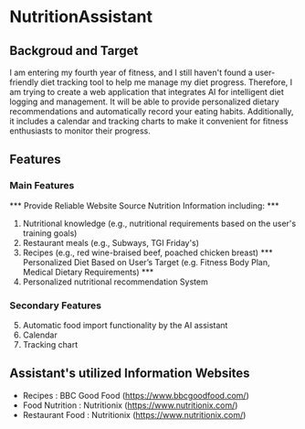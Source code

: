 # NutritionAssistant
## Backgroud and Target
I am entering my fourth year of fitness, and I still haven't found a user-friendly diet tracking tool to help me manage my diet progress. Therefore, I am trying to create a web application that integrates AI for intelligent diet logging and management. It will be able to provide personalized dietary recommendations and automatically record your eating habits. Additionally, it includes a calendar and tracking charts to make it convenient for fitness enthusiasts to monitor their progress.

## Features
### Main Features
*** Provide Reliable Website Source Nutrition Information including: ***
1. Nutritional knowledge (e.g., nutritional requirements based on the user's training goals)
2. Restaurant meals (e.g., Subways, TGI Friday's)
3. Recipes (e.g., red wine-braised beef, poached chicken breast)
*** Personalized Diet Based on User’s Target (e.g. Fitness Body Plan, Medical Dietary Requirements) ***
4. Personalized nutritional recommendation System
### Secondary Features
5. Automatic food import functionality by the AI assistant
6. Calendar
7. Tracking chart

## Assistant's utilized Information Websites 
* Recipes : BBC Good Food (https://www.bbcgoodfood.com/)
* Food Nutrition : Nutritionix (https://www.nutritionix.com/)
* Restaurant Food : Nutritionix (https://www.nutritionix.com/)